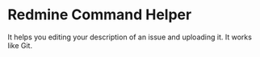 # Redmine Command Helper

It helps you editing your description of an issue and uploading it.
It works like Git.

